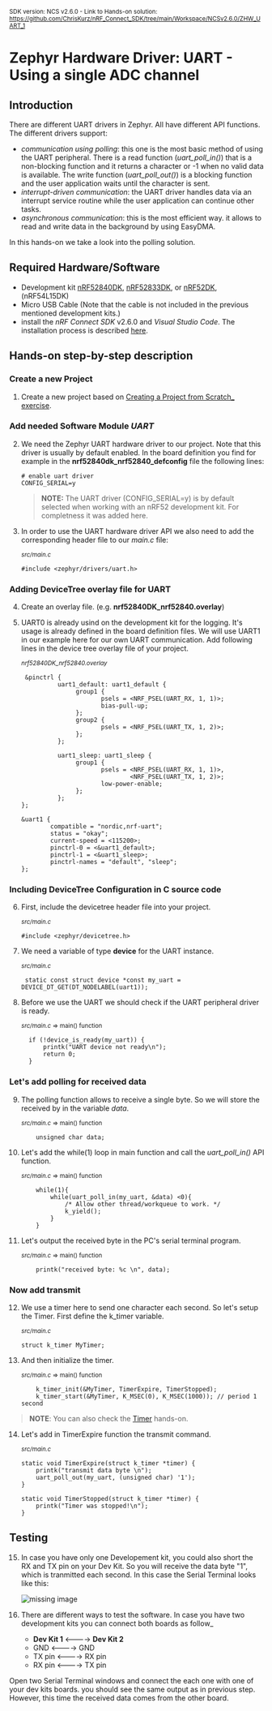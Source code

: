 <sup>SDK version: NCS v2.6.0  -  Link to Hands-on solution: https://github.com/ChrisKurz/nRF_Connect_SDK/tree/main/Workspace/NCSv2.6.0/ZHW_UART_1</sup>

# Zephyr Hardware Driver: UART - Using a single ADC channel

## Introduction

There are different UART drivers in Zephyr. All have different API functions. The different drivers support:
- _communication using polling_: this one is the most basic method of using the UART peripheral. There is a read function (_uart_poll_in()_) that is a non-blocking function and it returns a character or -1 when no valid data is available. The write function (_uart_poll_out()_) is a blocking function and the user application waits until the character is sent. 
- _interrupt-driven communication_: the UART driver handles data via an interrupt service routine while the user application can continue other tasks. 
- _asynchronous communication_: this is the most efficient way. it allows to read and write data in the background by using EasyDMA. 

In this hands-on we take a look into the polling solution. 

## Required Hardware/Software
- Development kit [nRF52840DK](https://www.nordicsemi.com/Products/Development-hardware/nRF52840-DK), [nRF52833DK](https://www.nordicsemi.com/Products/Development-hardware/nRF52833-DK), or [nRF52DK](https://www.nordicsemi.com/Products/Development-hardware/nrf52-dk), (nRF54L15DK)
- Micro USB Cable (Note that the cable is not included in the previous mentioned development kits.)
- install the _nRF Connect SDK_ v2.6.0 and _Visual Studio Code_. The installation process is described [here](https://academy.nordicsemi.com/courses/nrf-connect-sdk-fundamentals/lessons/lesson-1-nrf-connect-sdk-introduction/topic/exercise-1-1/).

## Hands-on step-by-step description 

### Create a new Project

1) Create a new project based on [Creating a Project from Scratch_ exercise](https://github.com/ChrisKurz/nRF_Connect_SDK/blob/main/doc/NCSv2.6.0_01_ProjectFromScratch.md). 


### Add needed Software Module _UART_

2) We need the Zephyr UART hardware driver to our project. Note that this driver is usually by default enabled. In the board definition you find for example in the __nrf52840dk_nrf52840_defconfig__ file the following lines:

       # enable uart driver
       CONFIG_SERIAL=y

    > __NOTE:__ The UART driver (CONFIG_SERIAL=y) is by default selected when working with an nRF52 development kit. For completness it was added here.

3) In order to use the UART hardware driver API we also need to add the corresponding header file to our _main.c_ file:

	<sup>_src/main.c_</sup>

       #include <zephyr/drivers/uart.h>

### Adding DeviceTree overlay file for UART

4) Create an overlay file. (e.g. __nrf52840DK_nrf52840.overlay__)

5) UART0 is already usind on the development kit for the logging. It's usage is already defined in the board definition files. We will use UART1 in our example here for our own UART communication. Add following lines in the device tree overlay file of your project. 

	<sup>_nrf52840DK_nrf52840.overlay_</sup>

        &pinctrl {
                 uart1_default: uart1_default {
                      group1 {
                             psels = <NRF_PSEL(UART_RX, 1, 1)>;
                             bias-pull-up;
                      };
                      group2 {
                             psels = <NRF_PSEL(UART_TX, 1, 2)>;
                      };
                 };

                 uart1_sleep: uart1_sleep {
                      group1 {
                             psels = <NRF_PSEL(UART_RX, 1, 1)>,
                                     <NRF_PSEL(UART_TX, 1, 2)>;
                             low-power-enable;
                      };
                 };
       };

       &uart1 {
               compatible = "nordic,nrf-uart";
               status = "okay";
               current-speed = <115200>;
               pinctrl-0 = <&uart1_default>;
               pinctrl-1 = <&uart1_sleep>;
               pinctrl-names = "default", "sleep";
       };


### Including DeviceTree Configuration in C source code

6) First, include the devicetree header file into your project.

	<sup>_src/main.c_</sup>

       #include <zephyr/devicetree.h>

7) We need a variable of type __device__ for the UART instance. 

	<sup>_src/main.c_</sup>

        static const struct device *const my_uart = DEVICE_DT_GET(DT_NODELABEL(uart1)); 

8) Before we use the UART we should check if the UART peripheral driver is ready. 

	<sup>_src/main.c_ => main() function</sup>

         if (!device_is_ready(my_uart)) {
             printk("UART device not ready\n");
             return 0;
         }


### Let's add polling for received data

9)  The polling function allows to receive a single byte. So we will store the received by in the variable _data_.

	<sup>_src/main.c_ => main() function</sup>
 
            unsigned char data;

10) Let's add the while(1) loop in main function and call the _uart_poll_in()_ API function. 

	<sup>_src/main.c_ => main() function</sup>
 
            while(1){
                while(uart_poll_in(my_uart, &data) <0){
                    /* Allow other thread/workqueue to work. */
                    k_yield();            
                }
            }

11) Let's output the received byte in the PC's serial terminal program. 

	<sup>_src/main.c_ => main() function</sup>

            printk("received byte: %c \n", data); 

### Now add transmit 

12) We use a timer here to send one character each second. So let's setup the Timer. First define the k_timer variable.

	<sup>_src/main.c_</sup>

        struct k_timer MyTimer;
 
13) And then initialize the timer.

	<sup>_src/main.c_ => main() function</sup>

            k_timer_init(&MyTimer, TimerExpire, TimerStopped);
            k_timer_start(&MyTimer, K_MSEC(0), K_MSEC(1000)); // period 1 second

> __NOTE__: You can also check the [Timer](https://github.com/ChrisKurz/nRF_Connect_SDK/blob/main/doc/NCSv2.5.0_ZKS_Timing_02_Timers.md) hands-on.

14) Let's add in TimerExpire function the transmit command.

	<sup>_src/main.c_</sup>

        static void TimerExpire(struct k_timer *timer) {
            printk("transmit data byte \n");
            uart_poll_out(my_uart, (unsigned char) '1');
        }

        static void TimerStopped(struct k_timer *timer) {
            printk("Timer was stopped!\n");       
        }


## Testing

15) In case you have only one Developement kit, you could also short the RX and TX pin on your Dev Kit. So you will receive the data byte "1", which is tranmitted each second. In this case the Serial Terminal looks like this:

    ![missing image](images/ZHW_UART_RX-TX.jpg)
   
17) There are different ways to test the software. In case you have two development kits you can connect both boards as follow_
    -  __Dev Kit 1__ <----> __Dev Kit 2__
    -  GND <----> GND      
    -  TX pin <----> RX pin    
    -  RX pin <----> TX pin    

   Open two Serial Terminal windows and connect the each one with one of your dev kits boards. you should see the same output as in previous step. However, this time the received data comes from the other board.










